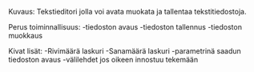 Kuvaus: Tekstieditori jolla voi avata muokata ja tallentaa tekstitiedostoja.

Perus toiminnallisuus:
-tiedoston avaus
-tiedoston tallennus
-tiedoston muokkaus

Kivat lisät:
-Rivimäärä laskuri
-Sanamäärä laskuri
-parametrinä saadun tiedoston avaus
-välilehdet jos oikeen innostuu tekemään
